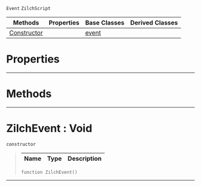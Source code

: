  `Event` `ZilchScript`



|Methods|Properties|Base Classes|Derived Classes|
|---|---|---|---|
|[ Constructor](https://github.com/ArendDanielek/ZeroDocsTest/blob/master/code_reference/class_reference/zilchevent.markdown#zilchevent-void)| |[event](https://github.com/ArendDanielek/ZeroDocsTest/blob/master/code_reference/class_reference/event.markdown)| |


 #  Properties


---  
 #  Methods


---  
 #  ZilchEvent : Void

 `constructor`

> 
> |Name|Type|Description|
> |---|---|---|
> ``` lang=cpp, name=Zilch
> function ZilchEvent()
> ``` 


---  
 
  
  
  
  
  
  
  

 